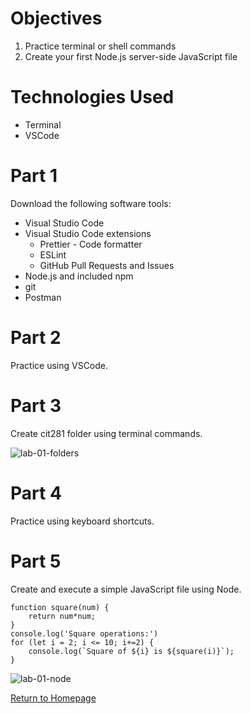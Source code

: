 # Objectives
1. Practice terminal or shell commands
2. Create your first Node.js server-side JavaScript file

# Technologies Used
- Terminal
- VSCode

# Part 1
Download the following software tools:
- Visual Studio Code
- Visual Studio Code extensions
    - Prettier - Code formatter
    - ESLint
    - GitHub Pull Requests and Issues
- Node.js and included npm
- git
- Postman

# Part 2
Practice using VSCode.

# Part 3
Create cit281 folder using terminal commands.

![ lab-01-folders](https://user-images.githubusercontent.com/83732149/120124792-d8078e00-c16a-11eb-8899-30646364cecd.png)

# Part 4
Practice using keyboard shortcuts.

# Part 5
Create and execute a simple JavaScript file using Node.
```
function square(num) {
    return num*num;
}
console.log('Square operations:')
for (let i = 2; i <= 10; i+=2) {
    console.log(`Square of ${i} is ${square(i)}`);
}
```
![lab-01-node](https://user-images.githubusercontent.com/83732149/120124836-f8374d00-c16a-11eb-807c-d6912ba2be0f.png)


[Return to Homepage](https://pozawa1.github.io/)



